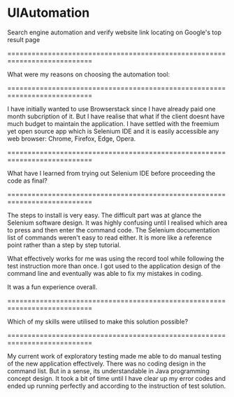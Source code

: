 # UIAutomation
Search engine automation and verify website link locating on Google's top result page

===========================================================================

What were my reasons on choosing the automation tool:

===========================================================================

I have initially wanted to use Browserstack since I have already paid one month subcription of it.
But I have realise that what if the client doesnt have much budget to maintain the application. 
I have settled with the freemium yet open source app which is Selenium IDE and it is easily accessible 
any web browser: Chrome, Firefox, Edge, Opera.
  

===========================================================================

What have I learned from trying out Selenium IDE before proceeding the code as final?
 
===========================================================================

The steps to install is very easy. The difficult part was at glance the Selenium software design.
It was highly confusing until I realised which area to press and then enter the command code.
The Selenium documentation list of commands weren't easy to read either. It is more like a reference
point rather than a step by step tutorial. 
  
What effectively works for me was using the record tool while following the test instruction more than once.
I got used to the application design of the command line and eventually was able to fix my mistakes in coding.
  
It was a fun experience overall.
  
===========================================================================

Which of my skills were utilised to make this solution possible?

===========================================================================

My current work of exploratory testing made me able to do manual testing of the new application effectively. 
There was no coding design in the command list. But in a sense, its understandable in Java programming 
concept design. It took a bit of time until I have clear up my error codes and ended up running perfectly 
and according to the instruction of test solution.
